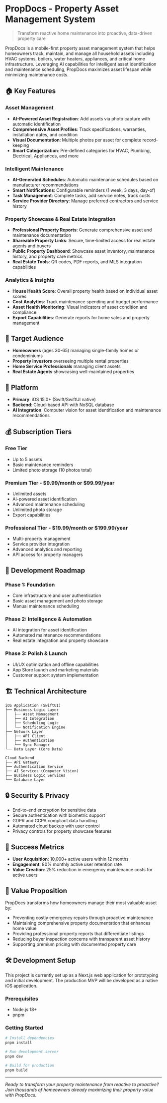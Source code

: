 # PropDocs - Property Asset Management System

> Transform reactive home maintenance into proactive, data-driven property care

PropDocs is a mobile-first property asset management system that helps homeowners track, maintain, and manage all household assets including HVAC systems, boilers, water heaters, appliances, and critical home infrastructure. Leveraging AI capabilities for intelligent asset identification and maintenance scheduling, PropDocs maximizes asset lifespan while minimizing maintenance costs.

## 🏠 Key Features

### Asset Management
- **AI-Powered Asset Registration**: Add assets via photo capture with automatic identification
- **Comprehensive Asset Profiles**: Track specifications, warranties, installation dates, and condition
- **Visual Documentation**: Multiple photos per asset for complete record-keeping
- **Smart Categorization**: Pre-defined categories for HVAC, Plumbing, Electrical, Appliances, and more

### Intelligent Maintenance
- **AI-Generated Schedules**: Automatic maintenance schedules based on manufacturer recommendations
- **Smart Notifications**: Configurable reminders (1 week, 3 days, day-of)
- **Task Management**: Complete tasks, add service notes, track costs
- **Service Provider Directory**: Manage preferred contractors and service history

### Property Showcase & Real Estate Integration
- **Professional Property Reports**: Generate comprehensive asset and maintenance documentation
- **Shareable Property Links**: Secure, time-limited access for real estate agents and buyers
- **Public Property Dashboard**: Showcase asset inventory, maintenance history, and property care metrics
- **Real Estate Tools**: QR codes, PDF reports, and MLS integration capabilities

### Analytics & Insights
- **House Health Score**: Overall property health based on individual asset scores
- **Cost Analytics**: Track maintenance spending and budget performance
- **Asset Health Monitoring**: Visual indicators of asset condition and compliance
- **Export Capabilities**: Generate reports for home sales and property management

## 🎯 Target Audience

- **Homeowners** (ages 30-65) managing single-family homes or condominiums
- **Property Investors** overseeing multiple rental properties
- **Home Service Professionals** managing client assets
- **Real Estate Agents** showcasing well-maintained properties

## 📱 Platform

- **Primary**: iOS 15.0+ (Swift/SwiftUI native)
- **Backend**: Cloud-based API with NoSQL database
- **AI Integration**: Computer vision for asset identification and maintenance recommendations

## 💰 Subscription Tiers

### Free Tier
- Up to 5 assets
- Basic maintenance reminders
- Limited photo storage (10 photos total)

### Premium Tier - $9.99/month or $99.99/year
- Unlimited assets
- AI-powered asset identification
- Advanced maintenance scheduling
- Unlimited photo storage
- Export capabilities

### Professional Tier - $19.99/month or $199.99/year
- Multi-property management
- Service provider integration
- Advanced analytics and reporting
- API access for property managers

## 🚀 Development Roadmap

### Phase 1: Foundation
- Core infrastructure and user authentication
- Basic asset management and photo storage
- Manual maintenance scheduling

### Phase 2: Intelligence & Automation
- AI integration for asset identification
- Automated maintenance recommendations
- Real estate integration and property showcase

### Phase 3: Polish & Launch
- UI/UX optimization and offline capabilities
- App Store launch and marketing materials
- Customer support system implementation

## 🏗 Technical Architecture

```
iOS Application (SwiftUI)
├── Business Logic Layer
│   ├── Asset Management
│   ├── AI Integration
│   ├── Scheduling Logic
│   └── Notification Engine
├── Network Layer
│   ├── API Client
│   ├── Authentication
│   └── Sync Manager
└── Data Layer (Core Data)

Cloud Backend
├── API Gateway
├── Authentication Service
├── AI Services (Computer Vision)
├── Business Logic Services
└── Database Layer
```

## 🔒 Security & Privacy

- End-to-end encryption for sensitive data
- Secure authentication with biometric support
- GDPR and CCPA compliant data handling
- Automated cloud backup with user control
- Privacy controls for property showcase features

## 🎯 Success Metrics

- **User Acquisition**: 10,000+ active users within 12 months
- **Engagement**: 80% monthly active user retention rate
- **Value Creation**: 25% reduction in emergency maintenance costs for active users

## 🏡 Value Proposition

PropDocs transforms how homeowners manage their most valuable asset by:
- Preventing costly emergency repairs through proactive maintenance
- Maintaining comprehensive property documentation that enhances home value
- Providing professional property reports that differentiate listings
- Reducing buyer inspection concerns with transparent asset history
- Supporting premium pricing with documented property care

## 🛠 Development Setup

This project is currently set up as a Next.js web application for prototyping and initial development. The production MVP will be developed as a native iOS application.

### Prerequisites
- Node.js 18+ 
- pnpm

### Getting Started
```bash
# Install dependencies
pnpm install

# Run development server
pnpm dev

# Build for production
pnpm build
```

---

*Ready to transform your property maintenance from reactive to proactive? Join thousands of homeowners already maximizing their property value with PropDocs.*